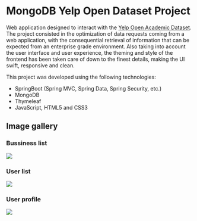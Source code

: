 <h1>MongoDB Yelp Open Dataset Project</h1>
<p>
Web application designed to interact with the <a href="https://business.yelp.com/data/resources/open-dataset/">Yelp Open Academic Dataset</a>. The project consisted in the optimization of data requests coming from a web application, 
with the consequential retrieval of information that can be expected from an enterprise grade environment. Also taking into account the user interface and user experience, the theming and style of the frontend has been taken care of down to the finest details,
making the UI swift, responsive and clean.
</p>
<p>
This project was developed using the following technologies:
</p>
<ul>
  <li>SpringBoot (Spring MVC, Spring Data, Spring Security, etc.)</li>
  <li>MongoDB</li>
  <li>Thymeleaf</li>
  <li>JavaScript, HTML5 and CSS3</li>
</ul>

<h2>Image gallery</h2>
<h3>Bussiness list</h3>
<img src="https://github.com/user-attachments/assets/f6eb8627-7470-40b5-aaf9-9f9984a69da9">
<h3>User list</h3>
<img src="https://github.com/user-attachments/assets/b76271c1-7d35-473e-aaa6-8379bbe0c993">
<h3>User profile</h3>
<img src="https://github.com/user-attachments/assets/bf57f20e-ff7b-464e-beb2-81c8d2c9216c">


